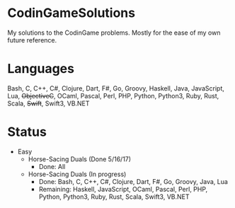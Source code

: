 # CodinGameSolutions
My solutions to the CodinGame problems. Mostly for the ease of my own future reference.

# Languages
Bash, C, C++, C#, Clojure, Dart, F#, Go, Groovy, Haskell, Java, JavaScript, Lua, ~~ObjectiveC~~, OCaml, Pascal, Perl, PHP, Python, Python3, Ruby, Rust, Scala, ~~Swift~~, Swift3, VB.NET

# Status
- Easy
  - Horse-Sacing Duals (Done 5/16/17)
    - Done: All
  - Horse-Sacing Duals (In progress)
    - Done: Bash, C, C++, C#, Clojure, Dart, F#, Go, Groovy, Java, Lua  
    - Remaining: Haskell, JavaScript, OCaml, Pascal, Perl, PHP, Python, Python3, Ruby, Rust, Scala, Swift3, VB.NET
